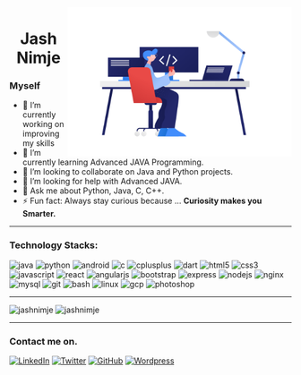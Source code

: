<img src="https://raw.githubusercontent.com/jashnimje/jashnimje/master/image1.png" align="right" alt="Coder.png" width="400"/>
<h1 align="center">Jash Nimje</h1>

### Myself

- 🔭 I’m currently working on improving my skills
- 🌱 I’m currently learning Advanced JAVA Programming.
- 👯 I’m looking to collaborate on Java and Python projects.
- 🤔 I’m looking for help with Advanced JAVA.
- 💬 Ask me about Python, Java, C, C++.
- ⚡ Fun fact: Always stay curious because ...
**Curiosity makes you Smarter.**

*****

### Technology Stacks:

<p align="left">
<img src="https://devicons.github.io/devicon/devicon.git/icons/java/java-original-wordmark.svg" alt="java" width="40" height="40"/> 
<img src="https://devicons.github.io/devicon/devicon.git/icons/python/python-original.svg" alt="python" width="40" height="40"/> 
<img src="https://devicons.github.io/devicon/devicon.git/icons/android/android-original-wordmark.svg" alt="android" width="40" height="40"/> 
<img src="https://devicons.github.io/devicon/devicon.git/icons/c/c-original.svg" alt="c" width="40" height="40"/> 
<img src="https://devicons.github.io/devicon/devicon.git/icons/cplusplus/cplusplus-original.svg" alt="cplusplus" width="40" height="40"/> 
<img src="https://www.vectorlogo.zone/logos/dartlang/dartlang-icon.svg" alt="dart" width="40" height="40"/> 
<img src="https://devicons.github.io/devicon/devicon.git/icons/html5/html5-original-wordmark.svg" alt="html5" width="40" height="40"/> 
<img src="https://devicons.github.io/devicon/devicon.git/icons/css3/css3-original-wordmark.svg" alt="css3" width="40" height="40"/> 
<img src="https://devicons.github.io/devicon/devicon.git/icons/javascript/javascript-original.svg" alt="javascript" width="40" height="40"/> 
<img src="https://devicons.github.io/devicon/devicon.git/icons/react/react-original-wordmark.svg" alt="react" width="40" height="40"/>
<img src="https://devicons.github.io/devicon/devicon.git/icons/angularjs/angularjs-original.svg" alt="angularjs" width="40" height="40"/> 
<img src="https://devicons.github.io/devicon/devicon.git/icons/bootstrap/bootstrap-plain.svg" alt="bootstrap" width="40" height="40"/> 
<img src="https://devicons.github.io/devicon/devicon.git/icons/express/express-original-wordmark.svg" alt="express" width="40" height="40"/> 
<img src="https://devicons.github.io/devicon/devicon.git/icons/nodejs/nodejs-original-wordmark.svg" alt="nodejs" width="40" height="40"/> 
<img src="https://devicons.github.io/devicon/devicon.git/icons/nginx/nginx-original.svg" alt="nginx" width="40" height="40"/>
<img src="https://devicons.github.io/devicon/devicon.git/icons/mysql/mysql-original-wordmark.svg" alt="mysql" width="40" height="40"/> 
<img src="https://www.vectorlogo.zone/logos/git-scm/git-scm-icon.svg" alt="git" width="40" height="40"/> 
<img src="https://www.vectorlogo.zone/logos/gnu_bash/gnu_bash-icon.svg" alt="bash" width="40" height="40"/> 
<img src="https://devicons.github.io/devicon/devicon.git/icons/linux/linux-original.svg" alt="linux" width="40" height="40"/> 
<img src="https://www.vectorlogo.zone/logos/google_cloud/google_cloud-icon.svg" alt="gcp" width="40" height="40"/> 
<img src="https://devicons.github.io/devicon/devicon.git/icons/photoshop/photoshop-plain.svg" alt="photoshop" width="40" height="40"/></p>

*****

<p><img align="left" src="https://github-readme-stats.vercel.app/api/top-langs/?username=jashnimje&theme=dark&layout=compact&hide=html" alt="jashnimje" /></p>
<p>&nbsp;<img src="https://github-readme-stats.vercel.app/api?username=jashnimje&theme=dark&count_private=true&show_icons=true&hide=prs,issues" alt="jashnimje" /></p>

*****

### Contact me on.
[![LinkedIn][1.1]][1] [![Twitter][1.2]][2] [![GitHub][1.3]][3] [![Wordpress][1.4]][4]

[1.1]: https://img.icons8.com/color/48/000000/linkedin.png
[1.2]: https://img.icons8.com/color/48/000000/twitter.png
[1.3]: https://img.icons8.com/material-sharp/48/000000/github.png
[1.4]: https://img.icons8.com/color/48/000000/wordpress.png

[1]: https://www.linkedin.com/in/jashnimje
[2]: https://twitter.com/jashnimje
[3]: https://github.com/jashnimje
[4]: https://jashnimje.wordpress.com/
